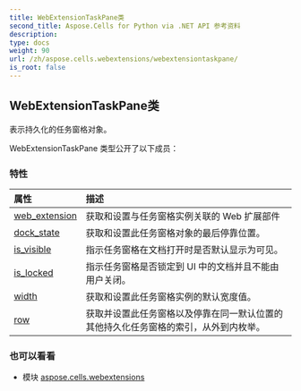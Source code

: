 ```yaml
---
title: WebExtensionTaskPane类
second_title: Aspose.Cells for Python via .NET API 参考资料
description:
type: docs
weight: 90
url: /zh/aspose.cells.webextensions/webextensiontaskpane/
is_root: false
---
```

## WebExtensionTaskPane类
表示持久化的任务窗格对象。



WebExtensionTaskPane 类型公开了以下成员：

### 特性
|属性|描述|
| :- | :- |
| [web_extension](/cells/python-net/zh/aspose.cells.webextensions/webextensiontaskpane/web_extension) |获取和设置与任务窗格实例关联的 Web 扩展部件|
| [dock_state](/cells/python-net/zh/aspose.cells.webextensions/webextensiontaskpane/dock_state) |获取和设置此任务窗格对象的最后停靠位置。|
| [is_visible](/cells/python-net/zh/aspose.cells.webextensions/webextensiontaskpane/is_visible) |指示任务窗格在文档打开时是否默认显示为可见。|
| [is_locked](/cells/python-net/zh/aspose.cells.webextensions/webextensiontaskpane/is_locked) |指示任务窗格是否锁定到 UI 中的文档并且不能由用户关闭。|
| [width](/cells/python-net/zh/aspose.cells.webextensions/webextensiontaskpane/width) |获取和设置此任务窗格实例的默认宽度值。|
| [row](/cells/python-net/zh/aspose.cells.webextensions/webextensiontaskpane/row) |获取并设置此任务窗格以及停靠在同一默认位置的其他持久化任务窗格的索引，从外到内枚举。|



### 也可以看看
* 模块 [aspose.cells.webextensions](..)
